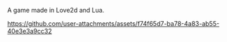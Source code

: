 A game made in Love2d and Lua.



https://github.com/user-attachments/assets/f74f65d7-ba78-4a83-ab55-40e3e3a9cc32


